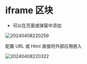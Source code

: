 # iframe 区块

<PluginInfo name="block-iframe"></PluginInfo>

- 可以在页面或弹窗中添加


![20240408220259](https://nocobase-docs.oss-cn-beijing.aliyuncs.com/20240408220259.png)

配置 URL 或 Html 直接将外部应用嵌入

![20240408220322](https://nocobase-docs.oss-cn-beijing.aliyuncs.com/20240408220322.png)
